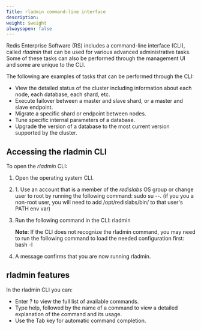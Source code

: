 ```yaml
---
Title: rladmin command-line interface
description: 
weight: $weight
alwaysopen: false
---
```

Redis Enterprise Software (RS) includes a command-line interface (CLI),
called *rladmin* that can be used for various advanced administrative
tasks. Some of these tasks can also be performed through the management
UI and some are unique to the CLI.

The following are examples of tasks that can be performed through the
CLI:

-   View the detailed status of the cluster including information about
    each node, each database, each shard, etc.
-   Execute failover between a master and slave shard, or a master and
    slave endpoint.
-   Migrate a specific shard or endpoint between nodes.
-   Tune specific internal parameters of a database.
-   Upgrade the version of a database to the most current version
    supported by the cluster.

## Accessing the rladmin CLI

To open the *rladmin* CLI:

1. Open the operating system CLI.
1. 1\. Use an account that is a member of the *redislabs* OS group or change
    user to root by running the following command: sudo su --. (if you you a
    non-root user, you will need to add /opt/redislabs/bin/ to that user's
    PATH env var)
1. Run the following command in the CLI: rladmin

    **Note**: If the CLI does not recognize the rladmin command, you may
    need to run the following command to load the needed configuration
    first: bash -l

1. A message confirms that you are now running rladmin.

## rladmin features

In the rladmin CLI you can:

-   Enter ? to view the full list of available commands.
-   Type help, followed by the name of a command to view a detailed
    explanation of the command and its usage.
-   Use the Tab key for automatic command completion.
